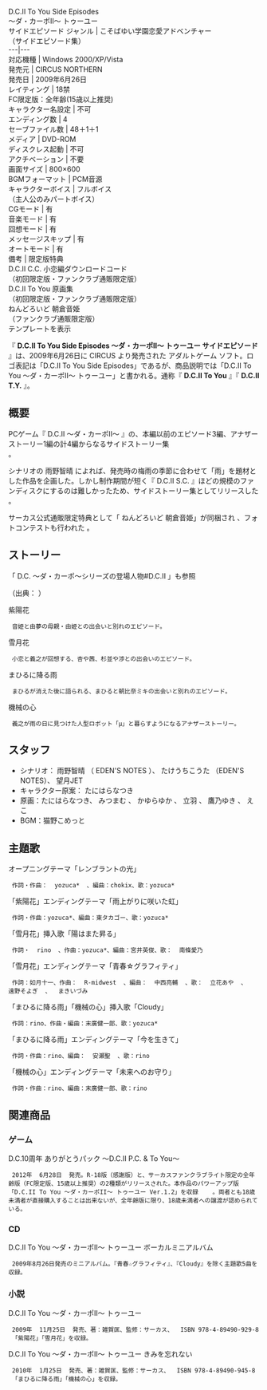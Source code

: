 D.C.II To You Side Episodes  
〜ダ・カーポII〜 トゥーユー  
サイドエピソード  ジャンル  |  こそばゆい学園恋愛アドベンチャー   
（サイドエピソード集）  
---|---  
対応機種  |  Windows 2000/XP/Vista   
発売元  |  CIRCUS NORTHERN   
発売日  |  2009年6月26日   
レイティング  |  18禁   
FC限定版：全年齢(15歳以上推奨)  
キャラクター名設定  |  不可   
エンディング数  |  4   
セーブファイル数  |  48＋1＋1   
メディア  |  DVD-ROM   
ディスクレス起動  |  不可   
アクチベーション  |  不要   
画面サイズ  |  800×600   
BGMフォーマット  |  PCM音源   
キャラクターボイス  |  フルボイス   
（主人公のみパートボイス）  
CGモード  |  有   
音楽モード  |  有   
回想モード  |  有   
メッセージスキップ  |  有   
オートモード  |  有   
備考  |  限定版特典   
D.C.II C.C. 小恋編ダウンロードコード  
（初回限定版・ファンクラブ通販限定版）  
D.C.II To You 原画集  
（初回限定版・ファンクラブ通販限定版）  
ねんどろいど 朝倉音姫  
（ファンクラブ通販限定版）  
テンプレートを表示  
  
『 **D.C.II To You Side Episodes 〜ダ・カーポII〜 トゥーユー サイドエピソード** 』は、2009年6月26日に
CIRCUS  より発売された  アダルトゲーム  ソフト。ロゴ表記は「D.C.II To You Side
Episodes」であるが、商品説明では「D.C.II To You 〜ダ・カーポII〜 トゥーユー」と書かれる。通称『 **D.C.II To You**
』『 **D.C.II T.Y.** 』。

##  概要  

PCゲーム『  D.C.II 〜ダ・カーポII〜  』の、本編以前のエピソード3編、アナザーストーリー1編の計4編からなるサイドストーリー集  
    。

シナリオの  雨野智晴  によれば、発売時の梅雨の季節に合わせて「雨」を題材とした作品を企画した。しかし制作期間が短く『  D.C.II S.C.
』ほどの規模のファンディスクにするのは難しかったため、サイドストーリー集としてリリースした    。

サーカス公式通販限定特典として「  ねんどろいど  朝倉音姫」が同梱され    、フォトコンテストも行われた    。

##  ストーリー  

「  D.C. 〜ダ・カーポ〜シリーズの登場人物#D.C.II  」も参照

（出典：      ）

紫陽花

     音姫と由夢の母親・由姫との出会いと別れのエピソード。 
雪月花

     小恋と義之が回想する、杏や茜、杉並や渉との出会いのエピソード。 
まひるに降る雨

     まひるが消えた後に語られる、まひると朝比奈ミキの出会いと別れのエピソード。 
機械の心

     義之が雨の日に見つけた人型ロボット「μ」と暮らすようになるアナザーストーリー。 

##  スタッフ  

  * シナリオ：  雨野智晴  （  EDEN'S NOTES  ）、  たけうちこうた  （EDEN'S NOTES）、  望月JET 
  * キャラクター原案：  たにはらなつき 
  * 原画：たにはらなつき、  みつまむ  、  かゆらゆか  、  立羽  、  鷹乃ゆき  、  えこ 
  * BGM：猫野こめっと 

##  主題歌  

オープニングテーマ「レンブラントの光」

     作詞・作曲：  yozuca*  、編曲：chokix、歌：yozuca* 
「紫陽花」エンディングテーマ「雨上がりに咲いた虹」

     作詞・作曲：yozuca*、編曲：東タカゴー、歌：yozuca* 
「雪月花」挿入歌「陽はまた昇る」

     作詞・  rino  、作曲：yozuca*、編曲：宮井英俊、歌：  南條愛乃 
「雪月花」エンディングテーマ「青春☆グラフィティ」

     作詞：如月十一、作曲：  R-midwest  、編曲：  中西亮輔  、歌：  立花あや  、  遠野そよぎ  、  まきいづみ 
「まひるに降る雨」「機械の心」挿入歌「Cloudy」

     作詞：rino、作曲・編曲：末廣健一郎、歌：yozuca* 
「まひるに降る雨」エンディングテーマ「今を生きて」

     作詞・作曲：rino、編曲：  安瀬聖  、歌：rino 
「機械の心」エンディングテーマ「未来へのお守り」

     作詞・作曲：rino、編曲：末廣健一郎、歌：rino 

##  関連商品  

###  ゲーム  

D.C.10周年 ありがとうパック 〜D.C.II P.C. & To You〜

     2012年  6月28日  発売。R-18版（感謝版）と、サーカスファンクラブライト限定の全年齢版（FC限定版、15歳以上推奨）の2種類がリリースされた。本作品のパワーアップ版「D.C.II To You 〜ダ・カーポII〜 トゥーユー Ver.1.2」を収録    。両者とも18歳未満者が直接購入することは出来ないが、全年齢版に限り、18歳未満者への譲渡が認められている。 

###  CD  

D.C.II To You 〜ダ・カーポII〜 トゥーユー ボーカルミニアルバム

     2009年8月26日発売のミニアルバム。『青春☆グラフィティ』、『Cloudy』を除く主題歌5曲を収録。 

###  小説  

D.C.II To You 〜ダ・カーポII〜 トゥーユー

     2009年  11月25日  発売、著：雑賀匡、監修：サーカス、  ISBN 978-4-89490-929-8 
     「紫陽花」「雪月花」を収録。 
D.C.II To You 〜ダ・カーポII〜 トゥーユー きみを忘れない

     2010年  1月25日  発売、著：雑賀匡、監修：サーカス、  ISBN 978-4-89490-945-8 
     「まひるに降る雨」「機械の心」を収録。 

